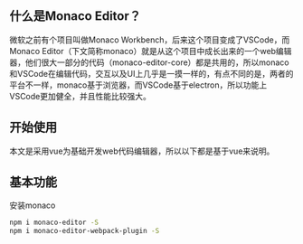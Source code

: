 ## 什么是Monaco Editor？

微软之前有个项目叫做Monaco Workbench，后来这个项目变成了VSCode，而Monaco Editor（下文简称monaco）就是从这个项目中成长出来的一个web编辑器，他们很大一部分的代码（monaco-editor-core）都是共用的，所以monaco和VSCode在编辑代码，交互以及UI上几乎是一摸一样的，有点不同的是，两者的平台不一样，monaco基于浏览器，而VSCode基于electron，所以功能上VSCode更加健全，并且性能比较强大。



## 开始使用

本文是采用vue为基础开发web代码编辑器，所以以下都是基于vue来说明。



## 基本功能

安装monaco

```bash
npm i monaco-editor -S
npm i monaco-editor-webpack-plugin -S
```







































